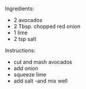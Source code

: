 Ingredients:
- 2 avocados
- 2 Tbsp. chopped red onion
- 1 lime
- 2 tsp salt
 
Instructions:
- cut and mash avocados
- add onion
- squeeze lime
- add salt
-and mix well
